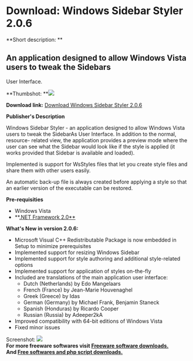 # Download: Windows Sidebar Styler 2.0.6

**Short description: **

## An application designed to allow Windows Vista users to tweak the Sidebars
User Interface.

  
**Thumbshot: **![](http://www.freewarefiles.com/screenshot/winsidebarstyler2_md.jpg)   
  
**Download link:** [Download Windows Sidebar Styler 2.0.6](http://freesoftwares.boysofts.com/Windows-Sidebar-Styler_program_19986.html)  
  

**Publisher's Description**  
  

Windows Sidebar Styler - an application designed to allow Windows Vista users
to tweak the SidebarAs User Interface. In addition to the normal, resource-
related view, the application provides a preview mode where the user can see
what the Sidebar would look like if the style is applied (it works provided
that Sidebar is available and loaded).

Implemented is support for WsStyles files that let you create style files and
share them with other users easily.

An automatic back-up file is always created before applying a style so that an
earlier version of the executable can be restored.

**Pre-requisities**

  * Windows Vista 
  * **[.NET Framework 2.0**](http://www.freewarefiles.com/program_10_108_16026.html)

**What's New in version 2.0.6:**

  * Microsoft Visual C++ Redistributable Package is now embedded in Setup to minimize prerequisites 
  * Implemented support for resizing Windows Sidebar 
  * Implemented support for style authoring and additional style-related options 
  * Implemented support for application of styles on-the-fly 
  * Included are translations of the main application user interface: 
    * Dutch (Netherlands) by Edo Mangelaars 
    * French (France) by Jean-Marie Houvenaghel 
    * Greek (Greece) by Idas 
    * German (Germany) by Michael Frank, Benjamin Staneck 
    * Spanish (Honduras) by Ricardo Cooper 
    * Russian (Russia) by Adeeper2kA 
  * Improved compatibility with 64-bit editions of Windows Vista 
  * Fixed minor issues 

  
  
Screenshot: ![](http://www.freewarefiles.com/screenshot/winsidebarstyler2.jpg)  
**For more freeware softwares visit [Freeware software downloads.](http://freesoftwares.boysofts.com/)**   
**And [Free softwares and php script downloads.](http://www.boysofts.com/)**

